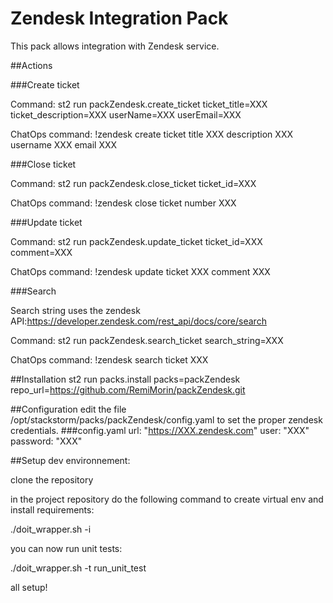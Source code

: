 # Zendesk Integration Pack

This pack allows integration with Zendesk service.

##Actions

###Create ticket

Command:
st2 run packZendesk.create_ticket ticket_title=XXX ticket_description=XXX userName=XXX userEmail=XXX

ChatOps command:
!zendesk create ticket title XXX description XXX username XXX email XXX

###Close ticket

Command:
st2 run packZendesk.close_ticket ticket_id=XXX

ChatOps command:
!zendesk close ticket number XXX

###Update ticket

Command:
st2 run packZendesk.update_ticket ticket_id=XXX comment=XXX

ChatOps command:
!zendesk update ticket XXX comment XXX

###Search

Search string uses the zendesk API:https://developer.zendesk.com/rest_api/docs/core/search

Command:
st2 run packZendesk.search_ticket search_string=XXX

ChatOps command:
!zendesk search ticket XXX


##Installation
st2 run packs.install packs=packZendesk repo_url=https://github.com/RemiMorin/packZendesk.git


##Configuration
edit the file /opt/stackstorm/packs/packZendesk/config.yaml to set the proper zendesk credentials.
###config.yaml
  url: "https://XXX.zendesk.com"
  user: "XXX"
  password: "XXX"


##Setup dev environnement:

clone the repository

in the project repository do the following command to create virtual env and install requirements:

./doit_wrapper.sh -i

you can now run unit tests:

./doit_wrapper.sh -t run_unit_test

all setup!
